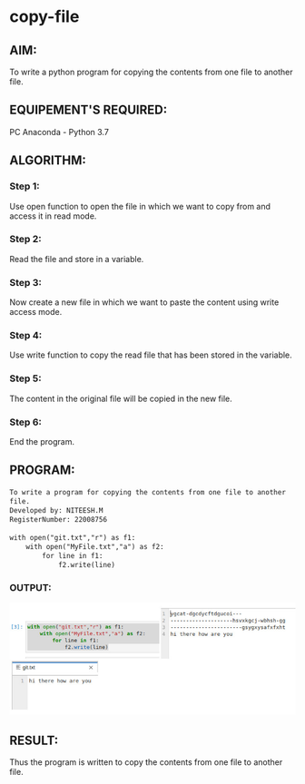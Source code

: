 # copy-file
## AIM:
To write a python program for copying the contents from one file to another file.
## EQUIPEMENT'S REQUIRED: 
PC
Anaconda - Python 3.7
## ALGORITHM: 
### Step 1:
Use open function to open the file in which we want to copy from and access it in read mode.
### Step 2: 
Read the file and store in a variable. 
### Step 3: 
Now create a new file in which we want to paste the content using write access mode.
### Step 4:  
Use write function to copy the read file that has been stored in the variable.
### Step 5: 
The content in the original file will be copied in the new file.
### Step 6: 
End the program.

## PROGRAM:
````
To write a program for copying the contents from one file to another file.
Developed by: NITEESH.M
RegisterNumber: 22008756

with open("git.txt","r") as f1:
    with open("MyFile.txt","a") as f2:
        for line in f1:
            f2.write(line)

````

### OUTPUT:
![eig](copy.png)

## RESULT:
Thus the program is written to copy the contents from one file to another file.
